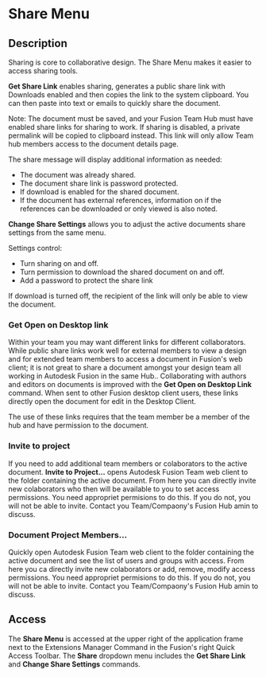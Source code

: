 # Share Menu

## Description

Sharing is core to collaborative design. The Share Menu makes it easier to access sharing tools.

**Get Share Link** enables sharing, generates a public share link with Downloads enabled and then copies the link to the system clipboard. You can then paste into text or emails to quickly share the document.

Note:
The document must be saved, and your Fusion Team Hub must have enabled share links for sharing to work. If sharing is disabled, a private permalink will be copied to clipboard instead. This link will only allow Team hub members access to the document details page.

The share message will display additional information as needed:

- The document was already shared.
- The document share link is password protected.
- If download is enabled for the shared document.
- If the document has external references, information on if the references can be downloaded or only viewed is also noted.

**Change Share Settings** allows you to adjust the active documents share settings from the same menu.

Settings control:

- Turn sharing on and off.
- Turn permission to download the shared document on and off.
- Add a password to protect the share link

If download is turned off, the recipient of the link will only be able to view the document.

### Get Open on Desktop link

Within your team you may want different links for different collaborators. While public share links work well for external members to view a design and for extended team members to access a document in Fusion's web client; it is not great to share a document amongst your design team all working in Autodesk Fusion in the same Hub.. Collaborating with authors and editors on documents is improved with the **Get Open on Desktop Link** command. When sent to other Fusion desktop client users, these links directly open the document for edit in the Desktop Client.

The use of these links requires that the team member be a member of the hub and have permission to the document.

### Invite to project

If you need to add additional team members or colaborators to the active document. **Invite to Project...** opens Autodesk Fusion Team web client to the folder containing the active document. From here you can directly invite new colaborators who then will be available to you to set access permissions.  You need appropriet permisions to do this. If you do not, you will not be able to invite. Contact you Team/Compaony's Fusion Hub amin to discuss.


### Document Project Members...

Quickly open Autodesk Fusion Team web client to the folder containing the active document and see the list of users and groups with access. From here you ca directly invite new colaborators or add, remove, modify access permissions.  You need appropriet permisions to do this. If you do not, you will not be able to invite. Contact you Team/Compaony's Fusion Hub amin to discuss.

## Access

The **Share Menu**  is accessed at the upper right of the application frame next to the Extensions Manager Command in the Fusion's right Quick Access Toolbar. The **Share** dropdown menu includes the **Get Share Link** and **Change Share Settings** commands.
